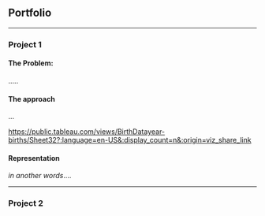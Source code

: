 ## Portfolio

---

### Project 1

#### The Problem:
.....

#### The approach
...

https://public.tableau.com/views/BirthDatayear-births/Sheet32?:language=en-US&:display_count=n&:origin=viz_share_link

#### Representation
*in another words*....

---

### Project 2


